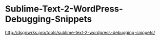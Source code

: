 Sublime-Text-2-WordPress-Debugging-Snippets
===========================================

http://dsgnwrks.pro/tools/sublime-text-2-wordpress-debugging-snippets/
